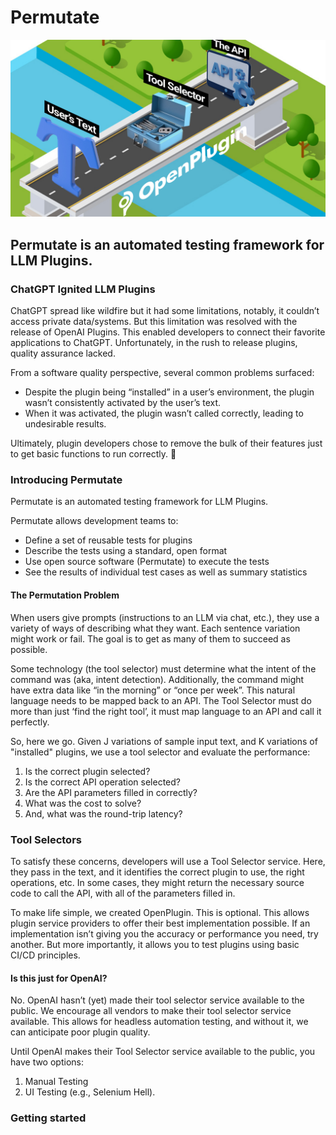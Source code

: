 # Permutate
![Alt text](docs/logo.png?raw=true "Title")
## Permutate is an automated testing framework for LLM Plugins. 

### ChatGPT Ignited LLM Plugins
ChatGPT spread like wildfire but it had some limitations, notably, it couldn’t access private data/systems. But this limitation was resolved with the release of OpenAI Plugins. This enabled developers to connect their favorite applications to ChatGPT. Unfortunately, in the rush to release plugins, quality assurance lacked. 

From a software quality perspective, several common problems surfaced:
<ul>
<li>Despite the plugin being “installed” in a user’s environment, the plugin wasn’t consistently activated by the user’s text.</li>
<li>When it was activated, the plugin wasn’t called correctly, leading to undesirable results.</li>
</ul>

Ultimately, plugin developers chose to remove the bulk of their features just to get basic functions to run correctly. 🙁


### Introducing Permutate
Permutate is an automated testing framework for LLM Plugins. 

Permutate allows development teams to:
<ul>
<li>Define a set of reusable tests for plugins</li>
<li>Describe the tests using a standard, open format</li>
<li>Use open source software (Permutate) to execute the tests</li>
<li>See the results of individual test cases as well as summary statistics</li>
</ul>

#### The Permutation Problem 
When users give prompts (instructions to an LLM via chat, etc.), they use a variety of ways of describing what they want. Each sentence variation might work or fail. The goal is to get as many of them to succeed as possible. 

Some technology (the tool selector) must determine what the intent of the command was (aka, intent detection). Additionally, the command might have extra data like “in the morning” or “once per week”. This natural language needs to be mapped back to an API. The Tool Selector must do more than just ‘find the right tool’, it must map language to an API and call it perfectly. 

So, here we go. Given J variations of sample input text, and K variations of "installed" plugins, we use a tool selector and evaluate the performance:
<ol>
<li>Is the correct plugin selected?</li>
<li>Is the correct API operation selected?</li>
<li>Are the API parameters filled in correctly?</li>
<li>What was the cost to solve?</li>
<li>And, what was the round-trip latency?</li>
</ol>

### Tool Selectors 
To satisfy these concerns, developers will use a Tool Selector service. Here, they pass in the text, and it identifies the correct plugin to use, the right operations, etc. In some cases, they might return the necessary source code to call the API, with all of the parameters filled in. 

To make life simple, we created OpenPlugin. This is optional. This allows plugin service providers to offer their best implementation possible. If an implementation isn’t giving you the accuracy or performance you need, try another. But more importantly, it allows you to test plugins using basic CI/CD principles.  

#### Is this just for OpenAI?
No. OpenAI hasn’t (yet) made their tool selector service available to the public. We encourage all vendors to make their tool selector service available. This allows for headless automation testing, and without it, we can anticipate poor plugin quality. 

Until OpenAI makes their Tool Selector service available to the public, you have two options:
<ol>
<li>Manual Testing</li>
<li>UI Testing (e.g., Selenium Hell).</li>
</ol>

### Getting started
